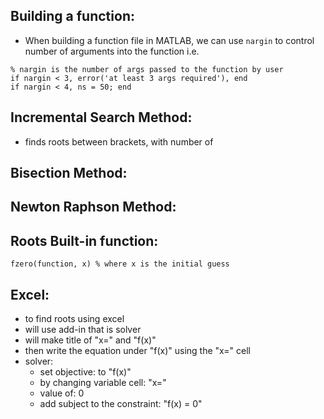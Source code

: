 ## Building a function:
- When building a function file in MATLAB, we can use `nargin` to control number of arguments into the function i.e.
```
% nargin is the number of args passed to the function by user
if nargin < 3, error('at least 3 args required'), end
if nargin < 4, ns = 50; end
```
## Incremental Search Method:
- finds roots between brackets, with number of 

## Bisection Method:

## Newton Raphson Method:

## Roots Built-in function:
```
fzero(function, x) % where x is the initial guess
```

## Excel:
- to find roots using excel
- will use add-in that is solver
- will make title of "x=" and "f(x)"
- then write the equation under "f(x)" using the "x=" cell 
- solver: 
	- set objective: to "f(x)"
	- by changing variable cell: "x="
	- value of: 0
	- add subject to the constraint: "f(x) = 0"
